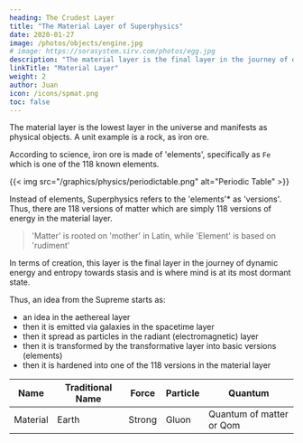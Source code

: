```yaml
---
heading: The Crudest Layer
title: "The Material Layer of Superphysics"
date: 2020-01-27
image: /photos/objects/engine.jpg
# image: https://sorasystem.sirv.com/photos/egg.jpg
description: "The material layer is the final layer in the journey of dynamic energy and entropy towards stasis"
linkTitle: "Material Layer"
weight: 2
author: Juan
icon: /icons/spmat.png
toc: false
---
```



The material layer is the lowest layer in the universe and manifests as physical objects. A unit example is a  rock, as iron ore.

According to science, iron ore is made of 'elements', specifically as `Fe` which is one of the 118 known elements. 

{{< img src="/graphics/physics/periodictable.png" alt="Periodic Table" >}}

Instead of elements, Superphysics refers to the 'elements'* as 'versions'. Thus, there are 118 versions of matter which are simply 118 versions of energy in the material layer. 

>  'Matter' is rooted on 'mother' in Latin, while 'Element' is based on 'rudiment'  

In terms of creation, this layer is the final layer in the journey of dynamic energy and entropy towards stasis and is where mind is at its most dormant state.

Thus, an idea from the Supreme starts as:
- an idea in the aethereal layer 
- then it is emitted via galaxies in the spacetime layer
- then it spread as particles in the radiant (electromagnetic) layer
- then it is transformed by the transformative layer into basic versions (elements)
- then it is hardened into one of the 118 versions in the material layer 


Name | Traditional Name | Force | Particle | Quantum
--- | --- | --- | --- | ---
Material | Earth | Strong | Gluon | Quantum of matter or Qom


<!-- The conversion from dormant mind into active mind then takes place in stars. In this way, both matter (dormant mind) and life (active mind) come from the explosion of stars as the expression or crossing-over of the metaphysical ideas of the Supreme Entity onto physical reality.  -->


